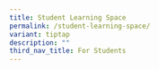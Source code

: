 ```yaml
---
title: Student Learning Space
permalink: /student-learning-space/
variant: tiptap
description: ""
third_nav_title: For Students
---
```

